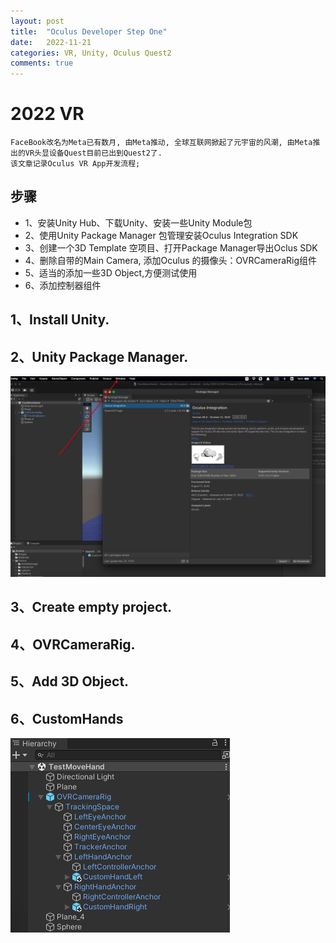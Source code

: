 ```yaml
---
layout: post
title:  "Oculus Developer Step One"
date:   2022-11-21
categories: VR, Unity, Oculus Quest2
comments: true
---
```


# 2022 VR
```
FaceBook改名为Meta已有数月, 由Meta推动, 全球互联网掀起了元宇宙的风潮, 由Meta推出的VR头显设备Quest目前已出到Quest2了.
该文章记录Oculus VR App开发流程;
```


## 步骤
- 1、安装Unity Hub、下载Unity、安装一些Unity Module包
- 2、使用Unity Package Manager 包管理安装Oculus Integration SDK
- 3、创建一个3D Template 空项目、打开Package Manager导出Oclus SDK
- 4、删除自带的Main Camera, 添加Oculus 的摄像头：OVRCameraRig组件
- 5、适当的添加一些3D Object,方便测试使用
- 6、添加控制器组件

## 1、Install Unity.

## 2、Unity Package Manager.
<img src='files/DBB6AE0E-3ED9-49CE-AA1F-2E36ABBD0C30.png'/>

## 3、Create empty project.

## 4、OVRCameraRig.

## 5、Add 3D Object.

## 6、CustomHands
<img src="files/E17F888E-9526-4C35-BDF2-6BC04CDF41E0.png"/>